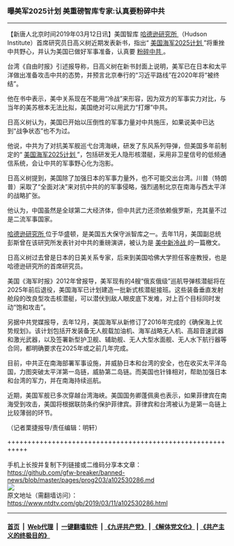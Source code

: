 ### 曝美军2025计划 美重磅智库专家:认真要粉碎中共
------------------------

<div class="post_content" itemprop="articleBody">
 <p>
  【新唐人北京时间2019年03月12日讯】美国智库
  <a href="https://www.ntdtv.com/gb/哈德逊研究所.htm">
   哈德逊研究所
  </a>
  （Hudson Institute）首席研究员日高义树近期发表新书，指出“
  <a href="https://www.ntdtv.com/gb/美国海军2025计划.htm">
   美国海军2025计划
  </a>
  ”将重挫中共野心，并认为美国已做好军事准备，认真要
  <a href="https://www.ntdtv.com/gb/粉碎中共.htm">
   粉碎中共
  </a>
  。
 </p>
 <p>
  台湾《自由时报》引述报导称，日高义树在新书封面上说明，美军已在日本和太平洋做出准备攻击中共的态势，并预言北京奉行的“习近平路线”在2020年将“被终结”。
 </p>
 <p>
  他在书中表示，美中关系现在不能用“冷战”来形容，因为双方的军事实力对比，与当年的美苏根本无法比拟，美国绝对可以用武力“打爆”中共。
 </p>
 <p>
  日高义树认为，美国已开始以压倒性的军事力量对中共施压，如果说美中已达到“战争状态”也不为过。
 </p>
 <p>
  他说，中共为了对抗美军舰巡弋台湾海峡，研发了东风系列导弹，但美国多年前制定的“
  <a href="https://www.ntdtv.com/gb/美国海军2025计划.htm">
   美国海军2025计划
  </a>
  ”，包括研发无人隐形核潜艇，采用非卫星信号的低频通信系统，会让中共的军事野心化为泡影。
 </p>
 <p>
  日高义树提到，美国除了加强日本的军事力量外，也不可能交出台湾。川普（特朗普）采取了“全面对决”来对抗中共的的军事侵略，强烈遏制北京在南海与西太平洋的战略扩张。
 </p>
 <p>
  他认为，中国虽然是全球第二大经济体，但中共武力还须依赖俄罗斯，充其量不过是二流军事国家。
 </p>
 <p>
  <a href="https://www.ntdtv.com/gb/哈德逊研究所.htm">
   哈德逊研究所
  </a>
  位于华盛顿，是美国五大保守派智库之一。去年11月，美国副总统彭斯曾在该研究所发表针对中共的重磅演讲，被认为是
  <a href="https://www.ntdtv.com/gb/美中新冷战.htm">
   美中新冷战
  </a>
  的一篇檄文。
 </p>
 <p>
  日高义树过去曾是日本的日美关系专家，后来到美国哈佛大学担任客座教授，也是哈德逊研究所的首席研究员。
 </p>
 <p>
  美国《海军时报》2012年曾报导，美军现有的4艘“俄亥俄级”巡航导弹核潜艇将在2025年前后退役，美国海军已计划建造一批新式核潜艇接班。这些装备垂直发射舱段的改良型攻击核潜艇，可以潜伏到敌人眼皮底下发难，对上百个目标同时发动“饱和攻击”。
 </p>
 <p>
  另据中共党媒报导，去年12月，美国海军从新修订了2016年完成的《确保海上优势规划》。该计划包括开发装备无人舰载加油机、海军战略无人机、高超音速武器和激光武器，以及签署新型护卫舰、辅助舰、无人大型水面舰、无人水下航行器等合同，都明确要求在2025年或之前几年完成。
 </p>
 <p>
  目前，中共正在南海部署军事设施，并威胁日本和台湾的安全，也在收买太平洋岛国，力图突破太平洋第一岛链，威胁第二岛链。而美国也针锋相对，帮助加强日本和台湾的军力，并在南海持续巡航。
 </p>
 <p>
  近期，美国军舰已多次穿越台湾海峡。美国国务卿蓬佩奥也表示，如果菲律宾在南海受到攻击，美国将根据联防条约保护菲律宾。菲律宾和台湾被认为是第一岛链上比较薄弱的环节。
 </p>
 <p>
  （记者栗捷报导/责任编辑：明轩）
 </p>
 <div class="single_ad">
 </div>
</div>

+++++++++++++++++++++++++++++++++++++++++++++++++++++++++++<br/><br/>
手机上长按并复制下列链接或二维码分享本文章：<br/>
https://github.com/gfw-breaker/banned-news/blob/master/pages/prog203/a102530286.md <br/>
<a href='https://github.com/gfw-breaker/banned-news/blob/master/pages/prog203/a102530286.md'><img src='https://github.com/gfw-breaker/banned-news/blob/master/pages/prog203/a102530286.md.png'/></a> <br/>
原文地址（需翻墙访问）：https://www.ntdtv.com/gb/2019/03/11/a102530286.html


------------------------
#### [首页](https://github.com/gfw-breaker/banned-news/blob/master/README.md) &nbsp;|&nbsp; [Web代理](https://github.com/labour-camp/helloworld) &nbsp;|&nbsp; [一键翻墙软件](https://github.com/gfw-breaker/nogfw/blob/master/README.md) &nbsp;| [《九评共产党》](https://github.com/gfw-breaker/9ping.md/blob/master/README.md#九评之一评共产党是什么) | [《解体党文化》](https://github.com/gfw-breaker/jtdwh.md/blob/master/README.md) | [《共产主义的终极目的》](https://github.com/gfw-breaker/gczydzjmd.md/blob/master/README.md)


